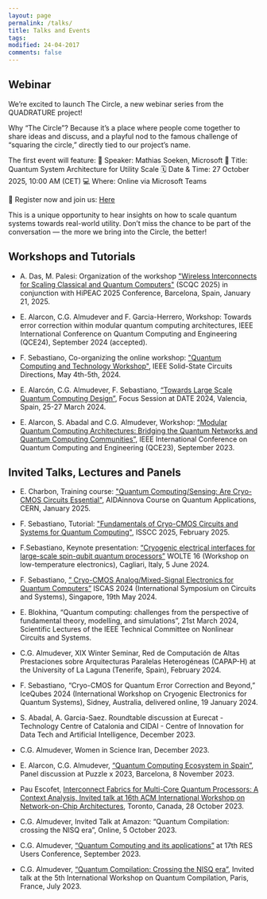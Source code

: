 ```yaml
---
layout: page
permalink: /talks/
title: Talks and Events
tags: 
modified: 24-04-2017
comments: false
---
```

## Webinar 

We’re excited to launch The Circle, a new webinar series from the QUADRATURE project!

Why “The Circle”?
Because it’s a place where people come together to share ideas and discuss, and a playful nod to the famous challenge of “squaring the circle,” directly tied to our project’s name.

The first event will feature:
 🎤 Speaker: Mathias Soeken, Microsoft
 📌 Title: Quantum System Architecture for Utility Scale
 🗓️ Date & Time: 27 October 2025, 10:00 AM (CET)
 💻 Where: Online via Microsoft Teams

📩 Register now and join us: [Here](https://docs.google.com/forms/d/e/1FAIpQLSef0KpVy6myGaNtmHdZUkVFr6KDBsdhm8FcvMxuF2VohHQiFw/viewform)

This is a unique opportunity to hear insights on how to scale quantum systems towards real-world utility. Don’t miss the chance to be part of the conversation — the more we bring into the Circle, the better!


## Workshops and Tutorials
+ A. Das, M. Palesi: Organization of the workshop ["Wireless Interconnects for Scaling Classical and Quantum Computers"](https://sites.google.com/view/scqc25/) (SCQC 2025) in conjunction with HiPEAC 2025 Conference, Barcelona, Spain, January 21, 2025.

+ E. Alarcon, C.G. Almudever and F. Garcia-Herrero, Workshop: Towards error correction within modular quantum computing architectures, IEEE International Conference on Quantum Computing and Engineering (QCE24), September 2024 (accepted).

+ F. Sebastiano, Co-organizing the online workshop: ["Quantum Computing and Technology Workshop"](https://resourcecenter.sscs.ieee.org/education/webinars/sscsweb4108), IEEE Solid-State Circuits Directions, May 4th-5th, 2024.
  
+ E. Alarcón, C.G. Almudever, F. Sebastiano, [“Towards Large Scale Quantum Computing Design”](https://www.date-conference.com/programme), Focus Session at DATE 2024, Valencia, Spain, 25-27 March 2024.
  
+ E. Alarcon, S. Abadal and C.G. Almudever, Workshop: [“Modular Quantum Computing Architectures: Bridging the Quantum Networks and Quantum Computing Communities”](https://qce.quantum.ieee.org/2023/workshops-program/), IEEE International Conference on Quantum Computing and Engineering (QCE23), September 2023.
  
## Invited Talks, Lectures and Panels
+ E. Charbon, Training course: ["Quantum Computing/Sensing: Are Cryo-CMOS Circuits Essential"](https://indico.cern.ch/event/1441944/timetable/?view=standard), AIDAinnova Course on Quantum Applications, CERN, January 2025.

+  F. Sebastiano, Tutorial: ["Fundamentals of Cryo-CMOS Circuits and Systems for Quantum Computing"](https://submissions.mirasmart.com/ISSCC2025/PDF/ISSCC2025AdvanceProgram.pdf), ISSCC 2025, February 2025.

+  F.Sebastiano, Keynote presentation: [“Cryogenic electrical interfaces for large-scale spin-qubit quantum processors”](https://wolte16.org/keynote-speakers) WOLTE 16 (Workshop on low-temperature electronics), Cagliari, Italy, 5 June 2024.

+  F. Sebastiano, [” Cryo-CMOS Analog/Mixed-Signal Electronics for Quantum Computers”]( https://ieeexplore.ieee.org/document/10182164) ISCAS 2024 (International Symposium on Circuits and Systems), Singapore, 19th May 2024.

+  E. Blokhina, “Quantum computing: challenges from the perspective of fundamental theory, modelling, and simulations”, 21st March 2024, Scientific Lectures of the IEEE Technical Committee on Nonlinear Circuits and Systems.


+ C.G. Almudever, XIX Winter Seminar, Red de Computación de Altas Prestaciones sobre Arquitecturas Paralelas Heterogéneas (CAPAP-H) at the University of La Laguna (Tenerife, Spain), February 2024.

+ F. Sebastiano, “Cryo-CMOS for Quantum Error Correction and Beyond,” IceQubes 2024 (International Workshop on Cryogenic Electronics for Quantum Systems), Sidney, Australia, delivered online, 19 January 2024.
  
+ S. Abadal, A. Garcia-Saez. Roundtable discussion at Eurecat - Technology Centre of Catalonia and CIDAI - Centre of Innovation for Data Tech and Artificial Intelligence, December 2023.

+ C.G. Almudever, Women in Science Iran, December 2023.
  
+ E. Alarcon, C.G. Almudever, [“Quantum Computing Ecosystem in Spain”](https://www.puzzlex.io/puzzle-x-2023/puzzle-x-qa-speakers), Panel discussion at Puzzle x 2023, Barcelona, 8 November 2023.
  
+ Pau Escofet, [Interconnect Fabrics for Multi-Core Quantum Processors: A Context Analysis, Invited talk at 16th ACM International Workshop on Network-on-Chip Architectures](https://dl.acm.org/doi/10.1145/3610396.3623267), Toronto, Canada, 28 October 2023.
  
+ C.G. Almudever, Invited Talk at Amazon: “Quantum Compilation: crossing the NISQ era”, Online, 5 October 2023.
  
+ C.G. Almudever, [“Quantum Computing and its applications”](https://www.res.es/es/eventos/17th-res-users-conference) at 17th RES Users Conference, September 2023.
  
+ C.G. Almudever, [“Quantum Compilation: Crossing the NISQ era”](https://quantum-compilers.github.io/iwqc2023/), Invited talk at the 5th International Workshop on Quantum Compilation, Paris, France, July 2023.





